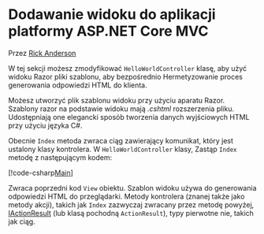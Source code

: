 # <a name="adding-a-view-to-an-aspnet-core-mvc-app"></a>Dodawanie widoku do aplikacji platformy ASP.NET Core MVC

Przez [Rick Anderson](https://twitter.com/RickAndMSFT)

W tej sekcji możesz zmodyfikować `HelloWorldController` klasę, aby użyć widoku Razor pliki szablonu, aby bezpośrednio Hermetyzowanie proces generowania odpowiedzi HTML do klienta.

Możesz utworzyć plik szablonu widoku przy użyciu aparatu Razor. Szablony razor na podstawie widoku mają *.cshtml* rozszerzenia pliku. Udostępniają one elegancki sposób tworzenia danych wyjściowych HTML przy użyciu języka C#.

Obecnie `Index` metoda zwraca ciąg zawierający komunikat, który jest ustalony klasy kontrolera. W `HelloWorldController` klasy, Zastąp `Index` metodę z następującym kodem:

[!code-csharp[Main](../../tutorials/first-mvc-app/start-mvc/sample/MvcMovie/Controllers/HelloWorldController.cs?name=snippet_4)]

Zwraca poprzedni kod `View` obiektu. Szablon widoku używa do generowania odpowiedzi HTML do przeglądarki. Metody kontrolera (znanej także jako metody akcji), takich jak `Index` zazwyczaj zwracany przez metodę powyżej, [IActionResult](https://docs.microsoft.com/aspnet/core/api/microsoft.aspnetcore.mvc.iactionresult) (lub klasą pochodną `ActionResult`), typy pierwotne nie, takich jak ciąg.
